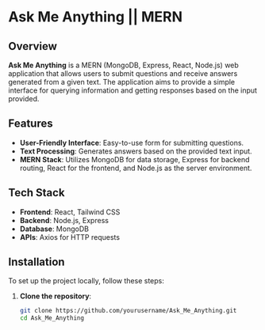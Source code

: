# Ask Me Anything || MERN

## Overview

**Ask Me Anything** is a MERN (MongoDB, Express, React, Node.js) web application that allows users to submit questions and receive answers generated from a given text. The application aims to provide a simple interface for querying information and getting responses based on the input provided.

## Features

- **User-Friendly Interface**: Easy-to-use form for submitting questions.
- **Text Processing**: Generates answers based on the provided text input.
- **MERN Stack**: Utilizes MongoDB for data storage, Express for backend routing, React for the frontend, and Node.js as the server environment.

## Tech Stack

- **Frontend**: React, Tailwind CSS
- **Backend**: Node.js, Express
- **Database**: MongoDB
- **APIs**: Axios for HTTP requests

## Installation

To set up the project locally, follow these steps:

1. **Clone the repository**:
   ```bash
   git clone https://github.com/yourusername/Ask_Me_Anything.git
   cd Ask_Me_Anything

